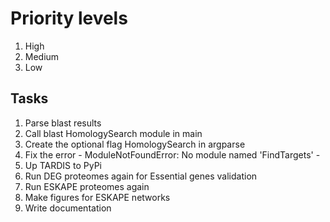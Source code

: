 # Priority levels #

1. High
2. Medium
3. Low

## Tasks ##

1. Parse blast results
2. Call blast HomologySearch module in main
3. Create the optional flag HomologySearch in argparse
4. Fix the error - ModuleNotFoundError: No module named 'FindTargets' -
5. Up TARDIS to PyPi
6. Run DEG proteomes again for Essential genes validation
7. Run ESKAPE proteomes again
8. Make figures for ESKAPE networks
9. Write documentation
